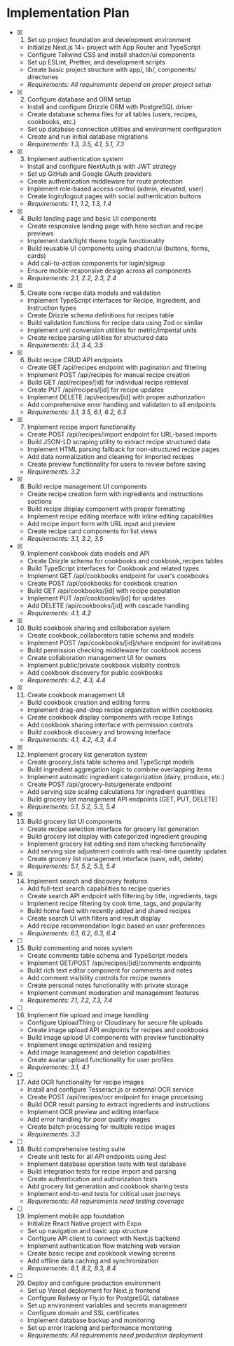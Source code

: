 # Implementation Plan

- [x] 1. Set up project foundation and development environment
  - Initialize Next.js 14+ project with App Router and TypeScript
  - Configure Tailwind CSS and install shadcn/ui components
  - Set up ESLint, Prettier, and development scripts
  - Create basic project structure with app/, lib/, components/ directories
  - _Requirements: All requirements depend on proper project setup_

- [x] 2. Configure database and ORM setup
  - Install and configure Drizzle ORM with PostgreSQL driver
  - Create database schema files for all tables (users, recipes, cookbooks, etc.)
  - Set up database connection utilities and environment configuration
  - Create and run initial database migrations
  - _Requirements: 1.3, 3.5, 4.1, 5.1, 7.3_

- [x] 3. Implement authentication system
  - Install and configure NextAuth.js with JWT strategy
  - Set up GitHub and Google OAuth providers
  - Create authentication middleware for route protection
  - Implement role-based access control (admin, elevated, user)
  - Create login/logout pages with social authentication buttons
  - _Requirements: 1.1, 1.2, 1.3, 1.4_

- [x] 4. Build landing page and basic UI components
  - Create responsive landing page with hero section and recipe previews
  - Implement dark/light theme toggle functionality
  - Build reusable UI components using shadcn/ui (buttons, forms, cards)
  - Add call-to-action components for login/signup
  - Ensure mobile-responsive design across all components
  - _Requirements: 2.1, 2.2, 2.3, 2.4_

- [x] 5. Create core recipe data models and validation
  - Implement TypeScript interfaces for Recipe, Ingredient, and Instruction types
  - Create Drizzle schema definitions for recipes table
  - Build validation functions for recipe data using Zod or similar
  - Implement unit conversion utilities for metric/imperial units
  - Create recipe parsing utilities for structured data
  - _Requirements: 3.1, 3.4, 3.5_

- [x] 6. Build recipe CRUD API endpoints
  - Create GET /api/recipes endpoint with pagination and filtering
  - Implement POST /api/recipes for manual recipe creation
  - Build GET /api/recipes/[id] for individual recipe retrieval
  - Create PUT /api/recipes/[id] for recipe updates
  - Implement DELETE /api/recipes/[id] with proper authorization
  - Add comprehensive error handling and validation to all endpoints
  - _Requirements: 3.1, 3.5, 6.1, 6.2, 6.3_

- [x] 7. Implement recipe import functionality
  - Create POST /api/recipes/import endpoint for URL-based imports
  - Build JSON-LD scraping utility to extract recipe structured data
  - Implement HTML parsing fallback for non-structured recipe pages
  - Add data normalization and cleaning for imported recipes
  - Create preview functionality for users to review before saving
  - _Requirements: 3.2_

- [x] 8. Build recipe management UI components
  - Create recipe creation form with ingredients and instructions sections
  - Build recipe display component with proper formatting
  - Implement recipe editing interface with inline editing capabilities
  - Add recipe import form with URL input and preview
  - Create recipe card components for list views
  - _Requirements: 3.1, 3.2, 3.5_

- [x] 9. Implement cookbook data models and API
  - Create Drizzle schema for cookbooks and cookbook_recipes tables
  - Build TypeScript interfaces for Cookbook and related types
  - Implement GET /api/cookbooks endpoint for user's cookbooks
  - Create POST /api/cookbooks for cookbook creation
  - Build GET /api/cookbooks/[id] with recipe population
  - Implement PUT /api/cookbooks/[id] for updates
  - Add DELETE /api/cookbooks/[id] with cascade handling
  - _Requirements: 4.1, 4.2_

- [x] 10. Build cookbook sharing and collaboration system
  - Create cookbook_collaborators table schema and models
  - Implement POST /api/cookbooks/[id]/share endpoint for invitations
  - Build permission checking middleware for cookbook access
  - Create collaboration management UI for owners
  - Implement public/private cookbook visibility controls
  - Add cookbook discovery for public cookbooks
  - _Requirements: 4.2, 4.3, 4.4_

- [x] 11. Create cookbook management UI
  - Build cookbook creation and editing forms
  - Implement drag-and-drop recipe organization within cookbooks
  - Create cookbook display components with recipe listings
  - Add cookbook sharing interface with permission controls
  - Build cookbook discovery and browsing interface
  - _Requirements: 4.1, 4.2, 4.3, 4.4_

- [x] 12. Implement grocery list generation system
  - Create grocery_lists table schema and TypeScript models
  - Build ingredient aggregation logic to combine overlapping items
  - Implement automatic ingredient categorization (dairy, produce, etc.)
  - Create POST /api/grocery-lists/generate endpoint
  - Add serving size scaling calculations for ingredient quantities
  - Build grocery list management API endpoints (GET, PUT, DELETE)
  - _Requirements: 5.1, 5.2, 5.3, 5.4_

- [x] 13. Build grocery list UI components
  - Create recipe selection interface for grocery list generation
  - Build grocery list display with categorized ingredient grouping
  - Implement grocery list editing and item checking functionality
  - Add serving size adjustment controls with real-time quantity updates
  - Create grocery list management interface (save, edit, delete)
  - _Requirements: 5.1, 5.2, 5.3, 5.4_

- [x] 14. Implement search and discovery features
  - Add full-text search capabilities to recipe queries
  - Create search API endpoint with filtering by title, ingredients, tags
  - Implement recipe filtering by cook time, tags, and popularity
  - Build home feed with recently added and shared recipes
  - Create search UI with filters and result display
  - Add recipe recommendation logic based on user preferences
  - _Requirements: 6.1, 6.2, 6.3, 6.4_

- [ ] 15. Build commenting and notes system
  - Create comments table schema and TypeScript models
  - Implement GET/POST /api/recipes/[id]/comments endpoints
  - Build rich text editor component for comments and notes
  - Add comment visibility controls for recipe owners
  - Create personal notes functionality with private storage
  - Implement comment moderation and management features
  - _Requirements: 7.1, 7.2, 7.3, 7.4_

- [ ] 16. Implement file upload and image handling
  - Configure UploadThing or Cloudinary for secure file uploads
  - Create image upload API endpoints for recipes and cookbooks
  - Build image upload UI components with preview functionality
  - Implement image optimization and resizing
  - Add image management and deletion capabilities
  - Create avatar upload functionality for user profiles
  - _Requirements: 3.1, 4.1_

- [ ] 17. Add OCR functionality for recipe images
  - Install and configure Tesseract.js or external OCR service
  - Create POST /api/recipes/ocr endpoint for image processing
  - Build OCR result parsing to extract ingredients and instructions
  - Implement OCR preview and editing interface
  - Add error handling for poor quality images
  - Create batch processing for multiple recipe images
  - _Requirements: 3.3_

- [ ] 18. Build comprehensive testing suite
  - Create unit tests for all API endpoints using Jest
  - Implement database operation tests with test database
  - Build integration tests for recipe import and parsing
  - Create authentication and authorization tests
  - Add grocery list generation and cookbook sharing tests
  - Implement end-to-end tests for critical user journeys
  - _Requirements: All requirements need testing coverage_

- [ ] 19. Implement mobile app foundation
  - Initialize React Native project with Expo
  - Set up navigation and basic app structure
  - Configure API client to connect with Next.js backend
  - Implement authentication flow matching web version
  - Create basic recipe and cookbook viewing screens
  - Add offline data caching and synchronization
  - _Requirements: 8.1, 8.2, 8.3, 8.4_

- [ ] 20. Deploy and configure production environment
  - Set up Vercel deployment for Next.js frontend
  - Configure Railway or Fly.io for PostgreSQL database
  - Set up environment variables and secrets management
  - Configure domain and SSL certificates
  - Implement database backup and monitoring
  - Set up error tracking and performance monitoring
  - _Requirements: All requirements need production deployment_